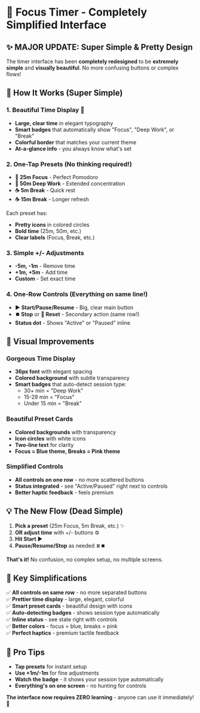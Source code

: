 # 🎯 Focus Timer - Completely Simplified Interface

## ✨ **MAJOR UPDATE: Super Simple & Pretty Design**

The timer interface has been **completely redesigned** to be **extremely simple** and **visually beautiful**. No more confusing buttons or complex flows!

## 🚀 **How It Works (Super Simple)**

### 1. **Beautiful Time Display** 💎
- **Large, clear time** in elegant typography
- **Smart badges** that automatically show "Focus", "Deep Work", or "Break"
- **Colorful border** that matches your current theme
- **At-a-glance info** - you always know what's set

### 2. **One-Tap Presets** (No thinking required!) 
- **🧠 25m Focus** - Perfect Pomodoro 
- **🧠 50m Deep Work** - Extended concentration
- **☕ 5m Break** - Quick rest
- **☕ 15m Break** - Longer refresh

Each preset has:
- **Pretty icons** in colored circles
- **Bold time** (25m, 50m, etc.)
- **Clear labels** (Focus, Break, etc.)

### 3. **Simple +/- Adjustments**
- **-5m, -1m** - Remove time
- **+1m, +5m** - Add time  
- **Custom** - Set exact time

### 4. **One-Row Controls** (Everything on same line!)
- **▶️ Start/Pause/Resume** - Big, clear main button
- **⏹️ Stop** or **🔄 Reset** - Secondary action (same row!)
- **Status dot** - Shows "Active" or "Paused" inline

## 🎨 **Visual Improvements**

### **Gorgeous Time Display**
- **36px font** with elegant spacing
- **Colored background** with subtle transparency
- **Smart badges** that auto-detect session type:
  - 30+ min = "Deep Work" 
  - 15-29 min = "Focus"
  - Under 15 min = "Break"

### **Beautiful Preset Cards**
- **Colored backgrounds** with transparency
- **Icon circles** with white icons
- **Two-line text** for clarity
- **Focus = Blue theme, Breaks = Pink theme**

### **Simplified Controls**
- **All controls on one row** - no more scattered buttons
- **Status integrated** - see "Active/Paused" right next to controls
- **Better haptic feedback** - feels premium

## 💡 **The New Flow (Dead Simple)**

1. **Pick a preset** (25m Focus, 5m Break, etc.) ✨
2. **OR adjust time** with +/- buttons ⚙️
3. **Hit Start** ▶️
4. **Pause/Resume/Stop** as needed ⏸️⏹️

**That's it!** No confusion, no complex setup, no multiple screens.

## 🎯 **Key Simplifications**

✅ **All controls on same row** - no more separated buttons  
✅ **Prettier time display** - large, elegant, colorful  
✅ **Smart preset cards** - beautiful design with icons  
✅ **Auto-detecting badges** - shows session type automatically  
✅ **Inline status** - see state right with controls  
✅ **Better colors** - focus = blue, breaks = pink  
✅ **Perfect haptics** - premium tactile feedback  

## 🚀 **Pro Tips**

- **Tap presets** for instant setup
- **Use +1m/-1m** for fine adjustments  
- **Watch the badge** - it shows your session type automatically
- **Everything's on one screen** - no hunting for controls

**The interface now requires ZERO learning** - anyone can use it immediately! 🎉 